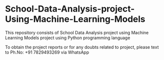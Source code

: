 # School-Data-Analysis-project-Using-Machine-Learning-Models
This repository consists of School Data Analysis project using Machine Learning Models project using Python programming language

To obtain the project reports or for any doubts related to project, please text to Ph.No: +91 7829493269 via WhatsApp
